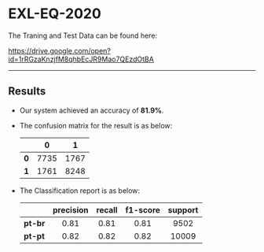# EXL-EQ-2020
The Traning and Test Data can be found here:

https://drive.google.com/open?id=1rRGzaKnzjfM8qhbEcJR9Mao7QEzdOtBA

------------------------------------------------------------------- 
## Results ##

- Our system achieved an accuracy of **81.9%**.
- The confusion matrix for the result is as below:

    |     |  0  |  1  |
    |-----|--------|:------:|
    |  **0**  | 7735    |  1767   |
    |  **1**  |  1761   |   8248  |
    


- The Classification report is as below:

    |      | precision | recall | f1-score | support |
    | ---- |:---------:|:------:|:--------:|:-------:|
    |  **pt-br**  |     0.81  |    0.81|      0.81|      9502|
    |  **pt-pt**  |     0.82  |    0.82|      0.82|      10009|

